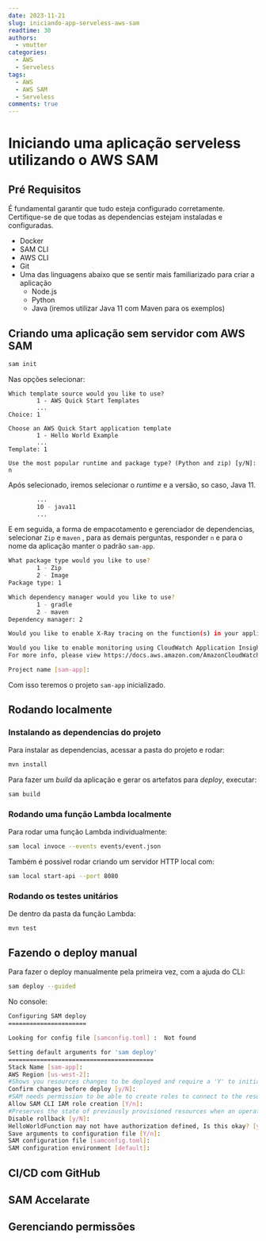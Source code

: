 ```yaml
---
date: 2023-11-21
slug: iniciando-app-serveless-aws-sam
readtime: 30
authors:
  - vmutter
categories:
  - AWS
  - Serveless
tags:
  - AWS
  - AWS SAM
  - Serveless
comments: true
---
```


# Iniciando uma aplicação serveless utilizando o AWS SAM

## Pré Requisitos

É fundamental garantir que tudo esteja configurado corretamente. Certifique-se de que todas as dependencias estejam instaladas e configuradas. 

- Docker
- SAM CLI
- AWS CLI
- Git
- Uma das linguagens abaixo que se sentir mais familiarizado para criar a aplicação
  - Node.js
  - Python
  - Java (iremos utilizar Java 11 com Maven para os exemplos)

<!-- more -->

## Criando uma aplicação sem servidor com AWS  SAM

``` bash
sam init
```

Nas opções selecionar:

```
Which template source would you like to use?
        1 - AWS Quick Start Templates
        ...
Choice: 1

Choose an AWS Quick Start application template
        1 - Hello World Example
        ...
Template: 1

Use the most popular runtime and package type? (Python and zip) [y/N]: n
```

Após selecionado, iremos selecionar o _runtime_ e a versão, so caso, Java 11.

``` bash
        ...
        10 - java11
        ...
```

E em seguida, a forma de empacotamento e gerenciador de dependencias, selecionar `Zip` e `maven` , para as demais perguntas, responder `n` e para o nome da aplicação manter o padrão `sam-app`.

``` bash
What package type would you like to use?
        1 - Zip
        2 - Image
Package type: 1

Which dependency manager would you like to use?
        1 - gradle
        2 - maven
Dependency manager: 2

Would you like to enable X-Ray tracing on the function(s) in your application?  [y/N]: n

Would you like to enable monitoring using CloudWatch Application Insights?
For more info, please view https://docs.aws.amazon.com/AmazonCloudWatch/latest/monitoring/cloudwatch-application-insights.html [y/N]: n

Project name [sam-app]:
```

Com isso teremos o projeto `sam-app` inicializado.

## Rodando localmente

### Instalando as dependencias do projeto

Para instalar as dependencias, acessar a pasta do projeto e rodar:

``` bash
mvn install
```

Para fazer um _build_ da aplicação e gerar os artefatos para _deploy_, executar:

``` bash
sam build
```

### Rodando uma função Lambda localmente

Para rodar uma função Lambda individualmente:

``` bash
sam local invoce --events events/event.json
```

Também é possível rodar criando um servidor HTTP local com:

```bash
sam local start-api --port 8080
```

### Rodando os testes unitários

De dentro da pasta da função Lambda:

``` bash
mvn test
```

## Fazendo o deploy manual

Para fazer o deploy manualmente pela primeira vez, com a ajuda do CLI:

``` bash
sam deploy --guided
```

No console:

``` bash
Configuring SAM deploy
======================

Looking for config file [samconfig.toml] :  Not found

Setting default arguments for 'sam deploy'
=========================================
Stack Name [sam-app]:
AWS Region [us-west-2]:
#Shows you resources changes to be deployed and require a 'Y' to initiate deploy
Confirm changes before deploy [y/N]:
#SAM needs permission to be able to create roles to connect to the resources in your template
Allow SAM CLI IAM role creation [Y/n]:
#Preserves the state of previously provisioned resources when an operation fails
Disable rollback [y/N]:
HelloWorldFunction may not have authorization defined, Is this okay? [y/N]: y
Save arguments to configuration file [Y/n]:
SAM configuration file [samconfig.toml]:
SAM configuration environment [default]:
```
 
## CI/CD com GitHub
## SAM Accelarate
## Gerenciando permissões